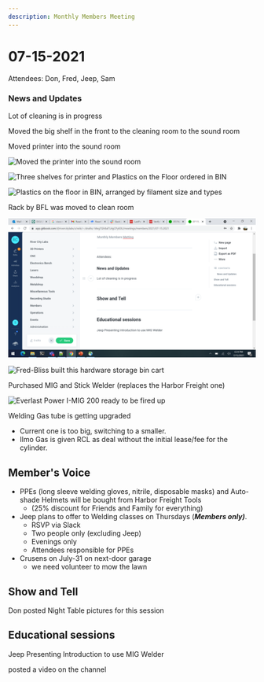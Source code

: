 ```yaml
---
description: Monthly Members Meeting
---
```


# 07-15-2021

Attendees: Don, Fred, Jeep, Sam

### News and Updates

Lot of cleaning is in progress

Moved the big shelf in the front to the cleaning room to the sound room

Moved printer into the sound room

![Moved the printer into the sound room](<../../../.gitbook/assets/image (141).png>)

![Three shelves for printer and Plastics on the Floor ordered in BIN](<../../../.gitbook/assets/image (142).png>)

![Plastics on the floor in BIN, arranged by filament size and types](<../../../.gitbook/assets/image (144).png>)

Rack by BFL was moved to clean room

![Accommodates all arts and Crafts material and other general purpose tools and equipements](<../../../.gitbook/assets/image (146).png>)

![Fred-Bliss built this hardware storage bin cart](<../../../.gitbook/assets/image (147).png>)

Purchased MIG and Stick Welder (replaces the Harbor Freight one)

![Everlast Power I-MIG 200 ready to be fired up](<../../../.gitbook/assets/image (148).png>)

Welding Gas tube is getting upgraded

* Current one is too big, switching to a smaller.
* Ilmo Gas is given RCL as deal without the initial lease/fee for the cylinder.



## Member's Voice

* PPEs (long sleeve welding gloves, nitrile, disposable masks) and Auto-shade Helmets will be bought from Harbor Freight Tools
  * (25% discount for Friends and Family for everything)
* Jeep plans to offer to Welding classes on Thursdays (_**Members only)**_.
  * RSVP via Slack
  * Two people only (excluding Jeep)
  * Evenings only
  * Attendees responsible for PPEs
* Crusens on July-31 on next-door garage
  * we need volunteer to mow the lawn

## Show and Tell

Don  posted Night Table pictures for this session

## Educational sessions

Jeep Presenting Introduction to use MIG Welder

posted a video on the channel

